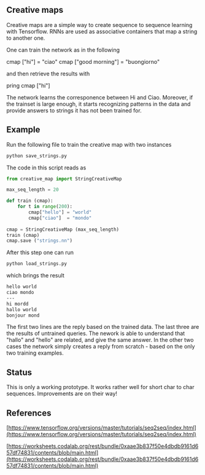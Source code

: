 ## Creative maps

Creative maps are a simple way to create sequence to sequence learning
with Tensorflow. RNNs are used as associative
containers that map a string to another one.

One can train the network as in the following

cmap ["hi"] = "ciao"
cmap ["good morning"] = "buongiorno"

and then retrieve the results with

pring cmap ["hi"]

The network learns the corresponence between Hi and Ciao. Moreover, if
the trainset is large enough, it starts recognizing patterns in the
data and provide answers to strings it has not been trained for.

## Example

Run the following file to train the creative map with two instances

```bash 
python save_strings.py 
```

The code in this script reads as

```python
from creative_map import StringCreativeMap

max_seq_length = 20

def train (cmap):
    for t in range(200):
        cmap["hello"] = "world"
        cmap["ciao"]  = "mondo"
        
cmap = StringCreativeMap (max_seq_length)
train (cmap)
cmap.save ("strings.nn")
```

After this step one can run

```bash
python load_strings.py
```

which brings the result

```bash
hello world
ciao mondo
---
hi mordd
hallo world
bonjour mond
```

The first two lines are the reply based on the trained data. The last
three are the results of untrained queries. The nework is able to
understand that "hallo" and "hello" are related, and give the same
answer. In the other two cases the network simply creates a reply from
scratch - based on the only two training examples.

## Status 

This is only a working prototype. It works rather well for short char
to char sequences. Improvements are on their way!


## References
[https://www.tensorflow.org/versions/master/tutorials/seq2seq/index.html](https://www.tensorflow.org/versions/master/tutorials/seq2seq/index.html)

[https://worksheets.codalab.org/rest/bundle/0xaae3b837f50e4dbdb9161d657df74831/contents/blob/main.html](https://worksheets.codalab.org/rest/bundle/0xaae3b837f50e4dbdb9161d657df74831/contents/blob/main.html)